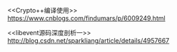 
<<Crypto++编译使用>>
https://www.cnblogs.com/findumars/p/6009249.html

<<libevent源码深度剖析一>>
http://blog.csdn.net/sparkliang/article/details/4957667
